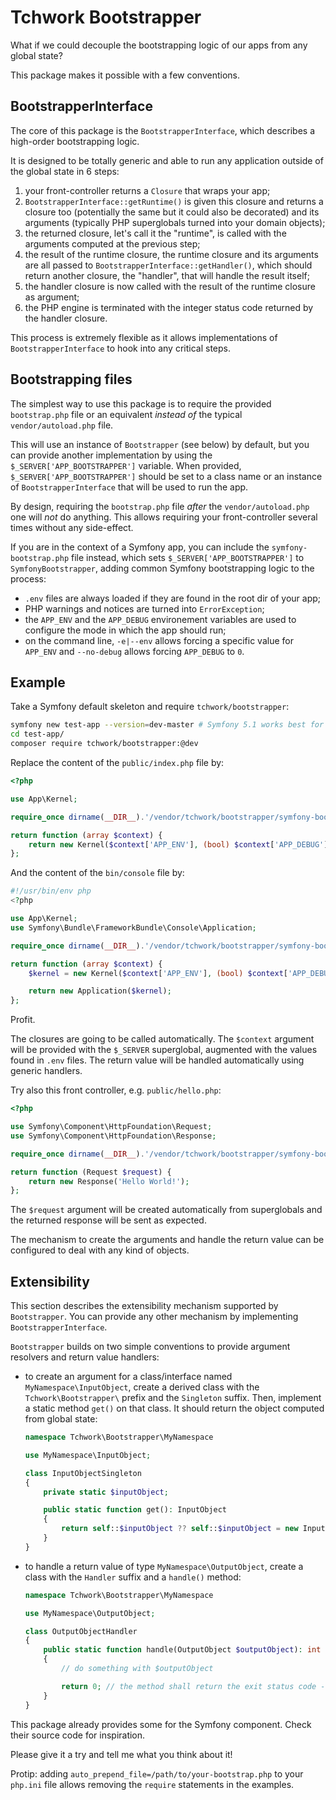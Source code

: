 Tchwork Bootstrapper
====================

What if we could decouple the bootstrapping logic of our apps from any global state?

This package makes it possible with a few conventions.

BootstrapperInterface
---------------------

The core of this package is the `BootstrapperInterface`, which describes a high-order bootstrapping logic.

It is designed to be totally generic and able to run any application outside of the global state in 6 steps:

 1. your front-controller returns a `Closure` that wraps your app;
 2. `BootstrapperInterface::getRuntime()` is given this closure and returns a closure too (potentially the same but
    it could also be decorated) and its arguments (typically PHP superglobals turned into your domain objects);
 3. the returned closure, let's call it the "runtime", is called with the arguments computed at the previous step;
 4. the result of the runtime closure, the runtime closure and its arguments are all passed to `BootstrapperInterface::getHandler()`,
    which should return another closure, the "handler", that will handle the result itself;
 5. the handler closure is now called with the result of the runtime closure as argument;
 6. the PHP engine is terminated with the integer status code returned by the handler closure.

This process is extremely flexible as it allows implementations of `BootstrapperInterface` to hook into any critical steps.

Bootstrapping files
-------------------

The simplest way to use this package is to require the provided `bootstrap.php` file or an equivalent *instead of* the typical `vendor/autoload.php` file.

This will use an instance of `Bootstrapper` (see below) by default, but you can provide another implementation by using the `$_SERVER['APP_BOOTSTRAPPER']` variable.
When provided, `$_SERVER['APP_BOOTSTRAPPER']` should be set to a class name or an instance of `BootstrapperInterface` that will be used to run the app.

By design, requiring the `bootstrap.php` file *after* the `vendor/autoload.php` one will *not* do anything.
This allows requiring your front-controller several times without any side-effect.

If you are in the context of a Symfony app, you can include the `symfony-bootstrap.php` file instead,
which sets `$_SERVER['APP_BOOTSTRAPPER']` to `SymfonyBootstrapper`, adding common Symfony bootstrapping logic to the process:

 - `.env` files are always loaded if they are found in the root dir of your app;
 - PHP warnings and notices are turned into `ErrorException`;
 - the `APP_ENV` and the `APP_DEBUG` environement variables are used to configure the mode in which the app should run;
 - on the command line, `-e|--env` allows forcing a specific value for `APP_ENV` and `--no-debug` allows forcing `APP_DEBUG` to `0`.

Example
-------

Take a Symfony default skeleton and require `tchwork/bootstrapper`:
```sh
symfony new test-app --version=dev-master # Symfony 5.1 works best for the example
cd test-app/
composer require tchwork/bootstrapper:@dev
```

Replace the content of the `public/index.php` file by:
```php
<?php

use App\Kernel;

require_once dirname(__DIR__).'/vendor/tchwork/bootstrapper/symfony-bootstrap.php';

return function (array $context) {
    return new Kernel($context['APP_ENV'], (bool) $context['APP_DEBUG']);
};
```

And the content of the `bin/console` file by:
```php
#!/usr/bin/env php
<?php

use App\Kernel;
use Symfony\Bundle\FrameworkBundle\Console\Application;

require_once dirname(__DIR__).'/vendor/tchwork/bootstrapper/symfony-bootstrap.php';

return function (array $context) {
    $kernel = new Kernel($context['APP_ENV'], (bool) $context['APP_DEBUG']);

    return new Application($kernel);
};
```

Profit.

The closures are going to be called automatically.
The `$context` argument will be provided with the `$_SERVER` superglobal, augmented with the values found in `.env` files.
The return value will be handled automatically using generic handlers.

Try also this front controller, e.g. `public/hello.php`:
```php
<?php

use Symfony\Component\HttpFoundation\Request;
use Symfony\Component\HttpFoundation\Response;

require_once dirname(__DIR__).'/vendor/tchwork/bootstrapper/symfony-bootstrap.php';

return function (Request $request) {
    return new Response('Hello World!');
};
```

The `$request` argument will be created automatically from superglobals and the returned response will be sent as expected.

The mechanism to create the arguments and handle the return value can be configured to deal with any kind of objects.

Extensibility
-------------

This section describes the extensibility mechanism supported by `Bootstrapper`.
You can provide any other mechanism by implementing `BootstrapperInterface`.

`Bootstrapper` builds on two simple conventions to provide argument resolvers and return value handlers:

 - to create an argument for a class/interface named `MyNamespace\InputObject`,
   create a derived class with the `Tchwork\Bootstrapper\` prefix and the `Singleton` suffix.
   Then, implement a static method `get()` on that class. It should return the object computed from global state:
   ```php
   namespace Tchwork\Bootstrapper\MyNamespace

   use MyNamespace\InputObject;

   class InputObjectSingleton
   {
       private static $inputObject;

       public static function get(): InputObject
       {
           return self::$inputObject ?? self::$inputObject = new InputObject();
       }
   }
   ```

 - to handle a return value of type `MyNamespace\OutputObject`, create a class with the `Handler` suffix and a `handle()` method:
   ```php
   namespace Tchwork\Bootstrapper\MyNamespace

   use MyNamespace\OutputObject;

   class OutputObjectHandler
   {
       public static function handle(OutputObject $outputObject): int
       {
           // do something with $outputObject

           return 0; // the method shall return the exit status code - 0 means successfull
       }
   }
   ```

This package already provides some for the Symfony component.
Check their source code for inspiration.

Please give it a try and tell me what you think about it!

Protip: adding `auto_prepend_file=/path/to/your-bootstrap.php` to your `php.ini` file allows removing the `require` statements in the examples.
